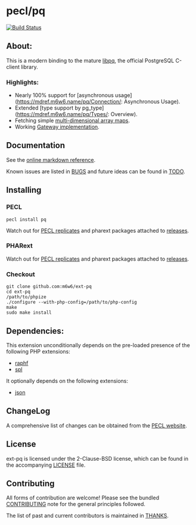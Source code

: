 # pecl/pq

[![Build Status](https://travis-ci.org/m6w6/ext-pq.svg?branch=master)](https://travis-ci.org/m6w6/ext-pq)

## About:

This is a modern binding to the mature [libpq](http://www.postgresql.org/docs/current/static/libpq.html), the official PostgreSQL C-client library.

### Highlights:

* Nearly 100% support for [asynchronous usage](https://mdref.m6w6.name/pq/Connection/: Asynchronous Usage).
* Extended [type support by pg_type](https://mdref.m6w6.name/pq/Types/: Overview).
* Fetching simple [multi-dimensional array maps](https://mdref.m6w6.name/pq/Result/map).
* Working [Gateway implementation](https://github.com/m6w6/pq-gateway).

## Documentation

See the [online markdown reference](https://mdref.m6w6.name/pq).

Known issues are listed in [BUGS](./BUGS) and future ideas can be found in [TODO](./TODO).

## Installing

### PECL

	pecl install pq

Watch out for [PECL replicates](https://replicator.pharext.org?pq)
and pharext packages attached to [releases](./releases).

### PHARext

Watch out for [PECL replicates](https://replicator.pharext.org?pq)
and pharext packages attached to [releases](./releases).

### Checkout

	git clone github.com:m6w6/ext-pq
	cd ext-pq
	/path/to/phpize
	./configure --with-php-config=/path/to/php-config
	make
	sudo make install

## Dependencies:

This extension unconditionally depends on the pre-loaded presence of the following PHP extensions:

- [raphf](http://pecl.php.net/package/raphf)
- [spl](http://php.net/spl)

It optionally depends on the following extensions:

* [json](http://php.net/json)

## ChangeLog

A comprehensive list of changes can be obtained from the
[PECL website](https://pecl.php.net/package-changelog.php?package=pq).

## License

ext-pq is licensed under the 2-Clause-BSD license, which can be found in
the accompanying [LICENSE](./LICENSE) file.

## Contributing

All forms of contribution are welcome! Please see the bundled
[CONTRIBUTING](./CONTRIBUTING.md) note for the general principles followed.

The list of past and current contributors is maintained in [THANKS](./THANKS).
